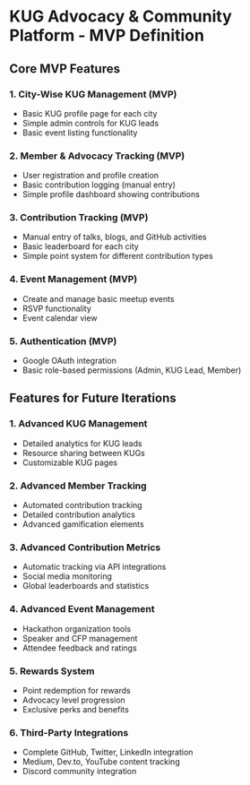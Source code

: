 # KUG Advocacy & Community Platform - MVP Definition

## Core MVP Features

### 1. City-Wise KUG Management (MVP)
- Basic KUG profile page for each city
- Simple admin controls for KUG leads
- Basic event listing functionality

### 2. Member & Advocacy Tracking (MVP)
- User registration and profile creation
- Basic contribution logging (manual entry)
- Simple profile dashboard showing contributions

### 3. Contribution Tracking (MVP)
- Manual entry of talks, blogs, and GitHub activities
- Basic leaderboard for each city
- Simple point system for different contribution types

### 4. Event Management (MVP)
- Create and manage basic meetup events
- RSVP functionality
- Event calendar view

### 5. Authentication (MVP)
- Google OAuth integration
- Basic role-based permissions (Admin, KUG Lead, Member)

## Features for Future Iterations

### 1. Advanced KUG Management
- Detailed analytics for KUG leads
- Resource sharing between KUGs
- Customizable KUG pages

### 2. Advanced Member Tracking
- Automated contribution tracking
- Detailed contribution analytics
- Advanced gamification elements

### 3. Advanced Contribution Metrics
- Automatic tracking via API integrations
- Social media monitoring
- Global leaderboards and statistics

### 4. Advanced Event Management
- Hackathon organization tools
- Speaker and CFP management
- Attendee feedback and ratings

### 5. Rewards System
- Point redemption for rewards
- Advocacy level progression
- Exclusive perks and benefits

### 6. Third-Party Integrations
- Complete GitHub, Twitter, LinkedIn integration
- Medium, Dev.to, YouTube content tracking
- Discord community integration
